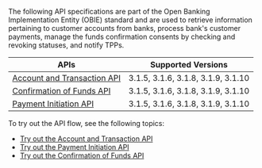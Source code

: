 The following API specifications are part of the Open Banking Implementation Entity (OBIE) standard and are used to retrieve 
information pertaining to customer accounts from banks, process bank's customer payments, manage the funds confirmation consents 
by checking and revoking statuses, and notify TPPs.

| APIs                                                          | Supported Versions                 |
|---------------------------------------------------------------|------------------------------------|
| [Account and Transaction API](account-and-transaction-api.md) | 3.1.5, 3.1.6, 3.1.8, 3.1.9, 3.1.10 |
| [Confirmation of Funds API](payment-initiation-api.md)        | 3.1.5, 3.1.6, 3.1.8, 3.1.9, 3.1.10 |
| [Payment Initiation API](confirmation-of-funds-api.md)        | 3.1.5, 3.1.6, 3.1.8, 3.1.9, 3.1.10 |

To try out the API flow, see the following topics:

- [Try out the Account and Transaction API](../try-out/account-and-transaction-flow.md)
- [Try out the Payment Initiation API](../try-out/payment-initiation-flow.md)
- [Try out the Confirmation of Funds API](../try-out/confirmation-of-funds-flow.md)